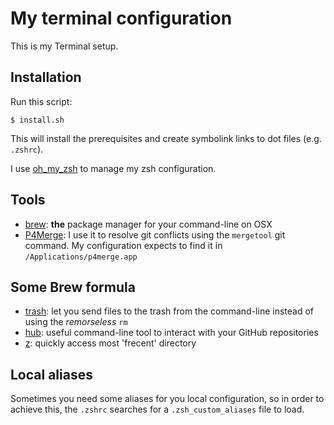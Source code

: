# My terminal configuration

This is my Terminal setup.

## Installation

Run this script:

    $ install.sh

This will install the prerequisites and create symbolink links to dot files (e.g. `.zshrc`).

I use [oh_my_zsh](http://ohmyz.sh/) to manage my zsh configuration.

## Tools

* [brew](http://brew.sh/): **the** package manager for your command-line on OSX
* [P4Merge](http://www.perforce.com/product/components/perforce-visual-merge-and-diff-tools): I use it to resolve git conflicts using the `mergetool` git command. My configuration expects to find it in `/Applications/p4merge.app`

## Some Brew formula

* [trash](http://hasseg.org/trash/): let you send files to the trash from the command-line instead of using the *remorseless* `rm`
* [hub](https://hub.github.com/): useful command-line tool to interact with your GitHub repositories
* [z](https://github.com/rupa/z): quickly access most 'frecent' directory

## Local aliases

Sometimes you need some aliases for you local configuration, so in order to achieve this, the `.zshrc` searches for a `.zsh_custom_aliases` file to load.
